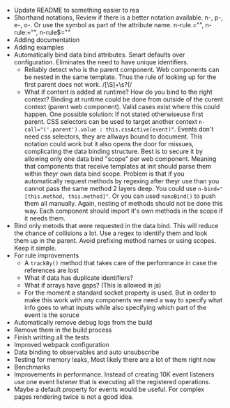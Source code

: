 * Update README to something easier to rea
* Shorthand notations, Review if there is a better notation available. n-, p-, e-, o-. Or use the symbol as part of the attribute name. n-rule.="", n-rule:="", n-rule$=""
* Adding documentation
* Adding examples
* Automatically bind data bind attributes. Smart defaults over configuration. Eliminates the need to have unique identifiers.
	* Reliably detect who is the parent component. Web components can be nested in the same template. Thus the rule of looking up for the first parent does not work. /[\S]+\s?\(/
	* What if content is added at runtime? How do you bind to the right context? Binding at runtime could be done from outside of the curent context (parent web component). Valid cases exist where this could happen. One possible solution: If not stated otherwiseuse first parent. CSS selectors can be used to target another context `n-call="('.parent').value : this.cssActive(event)"`. Events don't need css selectors, they are allways bound to document. This notation could work but it also opens the door for missues, complicating the data binding structure. Best is to secure it by allowing only one data bind "scope" per web component. Meaning that components that receive templates at init should parse them within theyr own data bind scope. Problem is that if you automatically request methods by regexing after theyr use than you cannot pass the same method 2 layers deep. You could use `n-bind="[this.method, this.method]"`. Or you can used `nanoBind()` to push them all manually. Again, nesting of methods should not be done this way. Each component should import it's own methods in the scope if it needs them.
* Bind only metods that were requested in the data bind. This will reduce the chance of collisions a lot. Use a regex to identify them and look them up in the parent. Avoid prefixing method names or using scopes. Keep it simple.
* For rule improvements
	* A `trackBy()` method that takes care of the performance in case the references are lost
	* What if data has duplicate identifiers?
	* What if arrays have gaps? (This is allowed in js)
	* For the moment a standard socket property is used. But in order to make this work with any components we need a way to specify what info goes to what inputs while also specifying which part of the event is the soruce
* Automatically remove debug logs from the build
* Remove them in the build process
* Finish writting all the tests
* Improved webpack configuration
* Data binding to observables and auto unsubscribe
* Testing for memory leaks, Most likely there are a lot of them right now
* Benchmarks
* Improvements in performance. Instead of creating 10K event listeners use one event listener that is executing all the registered operations.
* Maybe a default property for events would be useful. For complex pages rendering twice is not a good idea.